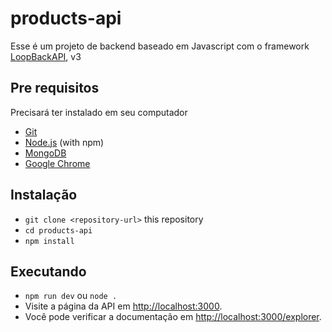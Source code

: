 # products-api

Esse é um projeto de backend baseado em Javascript com o framework [LoopBackAPI](https://loopback.io/lb3), v3

## Pre requisitos

Precisará ter instalado em seu computador

* [Git](https://git-scm.com/)
* [Node.js](https://nodejs.org/) (with npm)
* [MongoDB](https://www.mongodb.com/try/download/community)
* [Google Chrome](https://google.com/chrome/)

## Instalação

* `git clone <repository-url>` this repository
* `cd products-api`
* `npm install`

## Executando

* `npm run dev` ou `node .`
* Visite a página da API em [http://localhost:3000](http://localhost:3000).
* Você pode verificar a documentação em [http://localhost:3000/explorer](http://localhost:3000/explorer).
